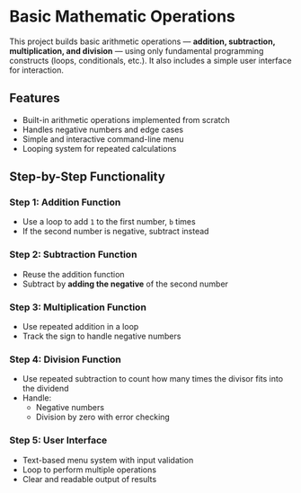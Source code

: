 # Basic Mathematic Operations

This project builds basic arithmetic operations — **addition, subtraction, multiplication, and division** — using only fundamental programming constructs (loops, conditionals, etc.). It also includes a simple user interface for interaction.

## Features

- Built-in arithmetic operations implemented from scratch
- Handles negative numbers and edge cases
- Simple and interactive command-line menu
- Looping system for repeated calculations

## Step-by-Step Functionality

### Step 1: Addition Function

- Use a loop to add `1` to the first number, `b` times  
- If the second number is negative, subtract instead

### Step 2: Subtraction Function

- Reuse the addition function  
- Subtract by **adding the negative** of the second number

### Step 3: Multiplication Function

- Use repeated addition in a loop  
- Track the sign to handle negative numbers

### Step 4: Division Function

- Use repeated subtraction to count how many times the divisor fits into the dividend  
- Handle:
  - Negative numbers
  - Division by zero with error checking

### Step 5: User Interface

- Text-based menu system with input validation  
- Loop to perform multiple operations  
- Clear and readable output of results
